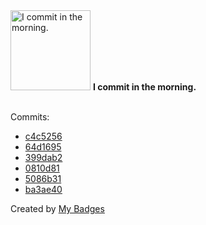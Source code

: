 <img src="https://my-badges.github.io/my-badges/morning-commits.png" alt="I commit in the morning." title="I commit in the morning." width="128">
<strong>I commit in the morning.</strong>
<br><br>

Commits:

- <a href="https://github.com/aristanetworks/j2lint/commit/c4c52566d993143b662e466e6f0680b5453ee7b3">c4c5256</a>
- <a href="https://github.com/aristanetworks/j2lint/commit/64d1695a0a692cf0c6b30e4e07c1d071c936a0d5">64d1695</a>
- <a href="https://github.com/aristanetworks/j2lint/commit/399dab2989c0293109478df10b8b5db6e8cd51c6">399dab2</a>
- <a href="https://github.com/aristanetworks/j2lint/commit/0810d81f7aee71329e0fa51934e56052697f3520">0810d81</a>
- <a href="https://github.com/aristanetworks/j2lint/commit/5086b3146cebacac50fd638c369c0b86799e038a">5086b31</a>
- <a href="https://github.com/aristanetworks/j2lint/commit/ba3ae401e723b8e359ea675274d6733340f96582">ba3ae40</a>


Created by <a href="https://github.com/my-badges/my-badges">My Badges</a>